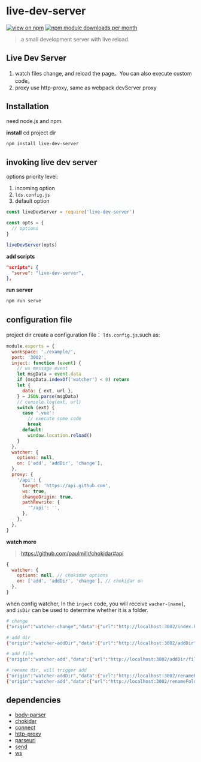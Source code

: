 # live-dev-server

[![view on npm](http://img.shields.io/npm/v/live-dev-server.svg)](https://www.npmjs.com/package/live-dev-server)
[![npm module downloads per month](http://img.shields.io/npm/dm/live-dev-server.svg)](https://www.npmjs.org/package/live-dev-server)

> a small development server with live reload.

## Live Dev Server

1. watch files change, and reload the page。You can also execute custom code。
2. proxy use http-proxy, same as webpack devServer proxy

## Installation

need node.js and npm.

**install**
cd project dir

```bash
npm install live-dev-server
```
## invoking live dev server

options priority level:

1. incoming option
2. `lds.config.js`
3. default option

```js
const liveDevServer = require('live-dev-server')

const opts = {
  // options
}

liveDevServer(opts)
```

**add scripts**

```json
"scripts": {
  "serve": "live-dev-server",
},
```

**run server**

```bash
npm run serve
```

## configuration file

project dir create a configuration file： `lds.config.js`.such as:

```js
module.exports = {
  workspace: './example/',
  port: '3002',
  inject: function (event) {
    // ws message event
    let msgData = event.data
    if (msgData.indexOf('watcher') < 0) return
    let {
      data: { ext, url },
    } = JSON.parse(msgData)
    // console.log(ext, url)
    switch (ext) {
      case '.vue':
        // execute some code
        break
      default:
        window.location.reload()
    }
  },
  watcher: {
    options: null,
    on: ['add', 'addDir', 'change'],
  },
  proxy: {
    '/api': {
      target: 'https://api.github.com',
      ws: true,
      changeOrigin: true,
      pathRewrite: {
        '^/api': '',
      },
    },
  },
}
```

**watch more**

> https://github.com/paulmillr/chokidar#api

```js
{
  watcher: {
    options: null, // chokidar options
    on: ['add', 'addDir', 'change'], // chokidar on
  },
}
```
when config watcher,  In the `inject` code, you will receive `wacher-[name]`, and `isDir` can be used to determine whether it is a folder.

```bash
# change
{"origin":"watcher-change","data":{"url":"http://localhost:3002/index.html","host":"http://localhost:3002","path":"index.html","ext":".html","isDir":false}}

# add dir
{"origin":"watcher-addDir","data":{"url":"http://localhost:3002/addDir","host":"http://localhost:3002","path":"addDir","ext":"","isDir":true}}

# add file
{"origin":"watcher-add","data":{"url":"http://localhost:3002/addDir/file.txt","host":"http://localhost:3002","path":"addDir/file.txt","ext":".txt","isDir":false}}

# rename dir, will trigger add
{"origin":"watcher-addDir","data":{"url":"http://localhost:3002/renameFold","host":"http://localhost:3002","path":"renameFold","ext":"","isDir":true}}
{"origin":"watcher-add","data":{"url":"http://localhost:3002/renameFold/file.txt","host":"http://localhost:3002","path":"renameFold/file.txt","ext":".txt","isDir":false}}
```

## dependencies

- [body-parser](https://github.com/expressjs/body-parser)
- [chokidar](https://github.com/paulmillr/chokidar)
- [connect](https://github.com/senchalabs/connect)
- [http-proxy](https://github.com/http-party/node-http-proxy)
- [parseurl](https://github.com/pillarjs/parseurl)
- [send](https://github.com/pillarjs/send)
- [ws](https://github.com/websockets/ws)
